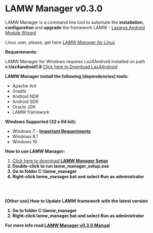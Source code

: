 # **LAMW Manager v0.3.0**

LAMW Manager is a command line tool to automate the <strong>installation</strong>, <strong>configuration</strong> and <strong>upgrade</strong>  the framework LAMW - <a href="https://github.com/jmpessoa/lazandroidmodulewizard">Lazarus Android Module Wizard</a>

<p> 
	Linux user, please,  get here <em><a href="https://github.com/DanielTimelord/LAMWAutoRunScripts"> LAMW Manager for Linux</a></em>
</p>


**Requerements:**
<p>
	LAMW Manager for Windows requires Laz4Android installed on path <strong>c:\laz4android1.8 </strong><a href="https://ufpr.dl.sourceforge.net/project/laz4android/laz4android1.8.0-FPC3.0.4.exe"> Click here to Download Laz4Android</a> 
</p>

**LAMW Manager install the following [dependencies] tools:**
<ul>
	<li>Apache Ant</li>
	<li>Gradle</li>
	<li>Android NDK</li>
	<li>Android SDK</li>
	<li>Oracle JDK</li>
	<li>LAMW framework</li>
</ul>


**Windows Supported (32 e 64 bit):**

<ul>
	<li>Windows 7 - <a href="https://github.com/DanielTimelord/Laz4LAMW-win-installer/blob/master/lamw_manager/docs/win7.md">  <strong>Important Requeriments</strong></a></li>
	<li>Windows 8.1</li> 
	<li>Windows 10</li>
</ul>		



<p>
	<strong>How to use LAMW Manager:</strong>
	<ol>
	<li> <a href="https://raw.githubusercontent.com/DanielTimelord/Laz4LAMW-win-installer/master/lamw_manager/lamw_manager_setup.exe">Click here to download <strong> LAMW Manager Setup</a></li> 
	<li>Double-click to run <strong>lamw_manager_setup.exe</strong></li>
	<li>Go to folder <strong>C:\lamw_manager</strong></li>
	<li>Right-click <strong>lamw_manager.bat</strong> and  select <strong>Run as administrator</strong></li>
	</ol>
</p>

<br></br>
<p>
	<strong>[Other use] 
	How to Update LAMW framework with the latest version</strong>
	<ol>
		<li>Go to folder <strong>C:\lamw_manager</strong></li>
		<li>Right-click <strong>lamw_manager.bat</strong> and  select <strong>Run as administrator</strong></li>
	</ol>
</p>

<p>
	For more info read <a href="https://github.com/DanielTimelord/Laz4LAMW-win-installer/blob/master/lamw_manager/docs/man.md"><strong>LAMW Manager v0.3.0  Manual</strong></a>
</p>